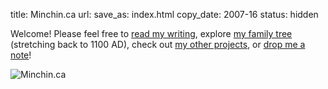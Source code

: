 title: Minchin.ca
url:
save_as: index.html
copy_date: 2007-16
status: hidden

<!--
<p class="lead" markdown=1>
I aim to be both a **Gentleman** & a **Scholar**.
</p>
-->

Welcome! Please feel free to [read my writing](http://blog.minchin.ca/), explore [my family tree]({filename}10genhome.md) (stretching back to 1100 AD), check out [my other projects]({filename}20projects.md), or [drop me a note]({filename}50contact.md)!

<img src="../images/MinchindotCA.png" alt="Minchin.ca" class="center-block img-responsive" />

